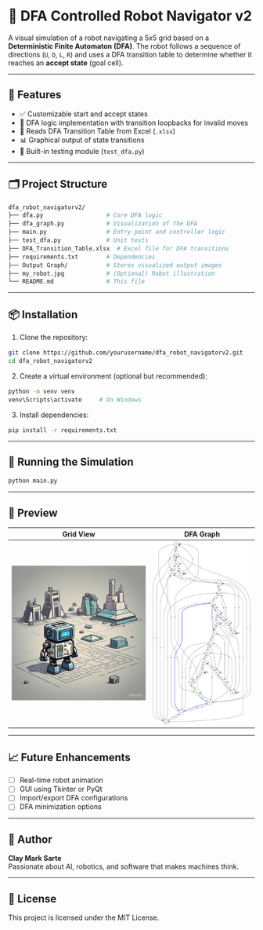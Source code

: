 # 🤖 DFA Controlled Robot Navigator v2

A visual simulation of a robot navigating a 5x5 grid based on a **Deterministic Finite Automaton (DFA)**. The robot follows a sequence of directions (`U`, `D`, `L`, `R`) and uses a DFA transition table to determine whether it reaches an **accept state** (goal cell).

---

## 🚀 Features

- ✅ Customizable start and accept states
- 🔁 DFA logic implementation with transition loopbacks for invalid moves
- 🧠 Reads DFA Transition Table from Excel (`.xlsx`)
- 📊 Graphical output of state transitions
- 🧪 Built-in testing module (`test_dfa.py`)

---

## 🗂 Project Structure

```bash
dfa_robot_navigatorv2/
├── dfa.py                  # Core DFA logic
├── dfa_graph.py            # Visualization of the DFA
├── main.py                 # Entry point and controller logic
├── test_dfa.py             # Unit tests
├── DFA_Transition_Table.xlsx  # Excel file for DFA transitions
├── requirements.txt        # Dependencies
├── Output Graph/           # Stores visualized output images
├── my_robot.jpg            # (Optional) Robot illustration
└── README.md               # This file
```

---

## 📦 Installation

1. Clone the repository:
```bash
git clone https://github.com/yourusername/dfa_robot_navigatorv2.git
cd dfa_robot_navigatorv2
```

2. Create a virtual environment (optional but recommended):
```bash
python -m venv venv
venv\Scripts\activate     # On Windows
```

3. Install dependencies:
```bash
pip install -r requirements.txt
```

---

## 🧪 Running the Simulation

```bash
python main.py
```

---

## 📸 Preview

| Grid View | DFA Graph |
|-----------|-----------|
| ![my_robot](my_robot.jpg) | ![dfa_graph](dfa_graph.png) |

---

## 📈 Future Enhancements

- [ ] Real-time robot animation
- [ ] GUI using Tkinter or PyQt
- [ ] Import/export DFA configurations
- [ ] DFA minimization options

---

## 🧠 Author

**Clay Mark Sarte**  
Passionate about AI, robotics, and software that makes machines think.

---

## 📄 License

This project is licensed under the MIT License.
